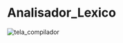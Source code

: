 # Analisador_Lexico

![tela_compilador](https://github.com/Trabalho-LPC-Grupo-7/Analisador_Lexico/assets/142544531/9a0063ce-7f01-42b3-a5a8-f2c0f8244957)
